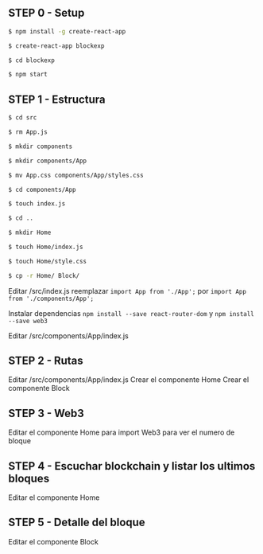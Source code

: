 ## STEP 0 - Setup

```bash
$ npm install -g create-react-app
```
```bash
$ create-react-app blockexp
```
```bash
$ cd blockexp
```
```bash
$ npm start
```

## STEP 1 - Estructura

```bash
$ cd src
```
```bash
$ rm App.js
```
```bash
$ mkdir components
```
```bash
$ mkdir components/App
```
```bash
$ mv App.css components/App/styles.css
```
```bash
$ cd components/App
```
```bash
$ touch index.js
```
```bash
$ cd ..
```
```bash
$ mkdir Home
```
```bash
$ touch Home/index.js
```
```bash
$ touch Home/style.css
```
```bash
$ cp -r Home/ Block/
```

Editar /src/index.js reemplazar `import App from './App';` por `import App from './components/App';`

Instalar dependencias `npm install --save react-router-dom` y `npm install --save web3`

Editar /src/components/App/index.js


## STEP 2 - Rutas

Editar /src/components/App/index.js
Crear el componente Home
Crear el componente Block

## STEP 3 - Web3

Editar el componente Home para import Web3 para ver el numero de bloque

## STEP 4 - Escuchar blockchain y listar los ultimos bloques

Editar el componente Home

## STEP 5 - Detalle del bloque

Editar el componente Block
